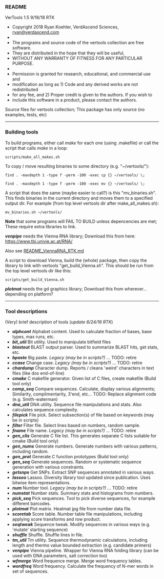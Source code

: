 ### README
VerTools 1.5
9/18/18 RTK

* Copyright 2018 Ryan Koehler, VerdAscend Sciences, ryan@verdascend.com
*
* The programs and source code of the vertools collection are free software.
* They are distributed in the hope that they will be useful,
* WITHOUT ANY WARRANTY OF FITNESS FOR ANY PARTICULAR PURPOSE.
*
* Permission is granted for research, educational, and commercial use and
* modification as long as 1) Code and any derived works are not redistributed
* for any fee, and 2) Proper credit is given to the authors. If you wish to
* include this software in a product, please contact the authors.

Source files for vertools collection; 
This package has only source (no examples, tests, etc)



-----------------------------------------------------------------------------
### Building tools
To build programs, either call *make* for each one (using <prog>.makefile) 
or call the script that calls *make* in a loop:

    scripts/make_all_makes.sh

To copy / move resulting binaries to some directory (e.g. "~/vertools/"):

    find . -maxdepth 1 -type f -perm -100 -exec cp {} ~/vertools/ \;

    find . -maxdepth 1 -type f -perm -100 -exec mv {} ~/vertools/ \;

A script that does the same (maybe easier to call?) is this "mv_binaries.sh".
This finds binaries in the current directory and moves them to a specified
output dir. For example (from top level vertools dir after make_all_makes.sh):

    mv_binaries.sh ~/vertools/
    

**Note** that some programs will FAIL TO BUILD unless depencencies are met; These require extra libraries to link.

***venpipe*** needs the Vienna RNA library; Download this from here: https://www.tbi.univie.ac.at/RNA/

Also see [README_ViennaRNA_RTK.md](/README_ViennaRNA_RTK.md)

A script to download Vienna, build the (whole) package, then copy the library
to link with vertools "get_build_Vienna.sh". This should be run from the top
level vertools dir like this:

    scripts/get_build_Vienna.sh

***plotmat*** needs the gd graphics library; Download this from wherever...  depending on platform?


-----------------------------------------------------------------------------
### Tool descriptions
(Very) brief description of tools (*update 6/24/16 RTK*)
* ***alphcont*** Alphabet content. Used to calculate fraction of bases, base types, max runs, etc.
* ***bit_util*** Bit utility. Used to manipulate bitfield files
* ***blastout*** BLAST output parser. Used to summarize BLAST hits, get stats, etc.
* ***bpaste*** Big paste. *Legacy (may be in scripts?)* ... TODO: retire
* ***ccase*** Change case. *Legacy (may be in scripts?)* ... TODO: retire
* ***chardump*** Character dump. Reports / cleans 'weird' characters in text files (like dos end-of-line)
* ***cmake*** C makefile generator. Given list of C files, create makefile (Build tool only)
* ***comp_seq*** Compare sequences. Calculate, display various alignments; Similarity, complimentarity, 3'end, etc... TODO: Replace alignment code (e.g. Smith-waterman)
* ***dna_util*** DNA utility. Sequence file manipulations and stats. Also calculates sequence complexity.
* ***filepick*** File pick. Select subsection(s) of file based on keywords (may be in scripts)
* ***filter*** Filter file. Select lines based on numbers, random sample.
* ***fname*** File name. *Legacy (may be in scripts?)* ... TODO: retire
* ***gen_clis*** Generate C file list. This generates separate C lists suitable for cmake (Build tool only)
* ***gen_nums*** Generate numbers. Generate numbers with various patterns, including random.
* ***gen_prot*** Generate C function prototypes (Build tool only)
* ***gen_seq*** Generate sequences. Random or systematic sequence generation with various constraints.
* ***getsnps*** Get SNPs. Extract SNP sequences annotated in various ways.
* ***lassoo*** Lassoo. Diversity library tool updated since publication. Uses bitwise item representations.
* ***num*** Number tool. *Legacy (may be in scripts?)* ... TODO: retire
* ***numstat*** Number stats. Summary stats and histograms from numbers.
* ***pick_seq*** Pick sequences. Tool to pick diverse sequences, for example different barcodes.
* ***plotmat*** Plot matrix. Heatmat jpg file from number data file.
* ***scoretab*** Score table. Number table file manipulations, including applying score transforms and row product.
* ***seqtweak*** Sequence tweak. Modify sequences in various ways (e.g. 'mutate' starting sequence)
* ***shuffle*** Shuffle. Shuffle lines in file.
* ***tm_util*** Tm utility. Sequence thermodynamic calculations, including length and thermo value bounded extraction (e.g. candidate primers)
* ***venpipe*** Vienna pipeline. Wrapper for Vienna RNA folding library (can be used with DNA parameters, salt correction too)
* ***wfmerge*** Word frequence merge. Merge word frequency tables.
* ***wordfreq*** Word frequency. Calculate the frequency of N-mer words in set of sequences.

